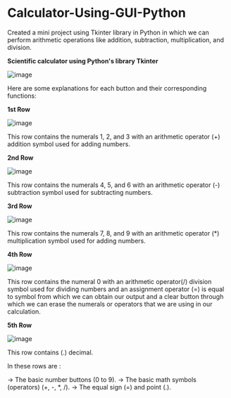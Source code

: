 # Calculator-Using-GUI-Python
Created a mini project using Tkinter library in Python in which we can perform arithmetic operations like addition, subtraction, multiplication, and division.

**Scientific calculator using Python's library Tkinter**

![image](https://github.com/Khushi17Agarwal/Calculator-Using-GUI-Python/assets/131173187/e75e7e4c-d345-4f21-a01d-ef4e9aba1580)



Here are some explanations for each button and their corresponding functions:

**1st Row**

![image](https://github.com/Khushi17Agarwal/Calculator-Using-GUI-Python/assets/131173187/ea3488a4-5da9-44ec-8ae9-9b33c00605b3)

This row contains the numerals 1, 2, and 3 with an arithmetic operator (+) addition symbol used for adding numbers.

**2nd Row**

![image](https://github.com/Khushi17Agarwal/Calculator-Using-GUI-Python/assets/131173187/a81f1031-49b0-4898-8fdf-8cfa397fd7cb)

This row contains the numerals 4, 5, and 6 with an arithmetic operator (-) subtraction symbol used for subtracting numbers.

**3rd Row**

![image](https://github.com/Khushi17Agarwal/Calculator-Using-GUI-Python/assets/131173187/2d8ce09c-3d66-4082-bc62-8b4c1e300176)

This row contains the numerals 7, 8, and 9 with an arithmetic operator (*) multiplication symbol used for adding numbers.

**4th Row**

![image](https://github.com/Khushi17Agarwal/Calculator-Using-GUI-Python/assets/131173187/ddf081de-0f6a-47a7-83e7-5198dfc79b97)

This row contains the numeral 0 with an arithmetic operator(/) division symbol used for dividing numbers and an assignment operator (=) is equal to symbol from which we can obtain our output and a clear button through which we can erase the numerals or operators that we are using in our calculation.

**5th Row**

![image](https://github.com/Khushi17Agarwal/Calculator-Using-GUI-Python/assets/131173187/a6c9f768-0b8d-4bf7-adec-e2d53202722d)

This row contains (.) decimal.

In these rows are :

-> The basic number buttons (0 to 9).
-> The basic math symbols (operators) (+, -, *, /).
-> The equal sign (=) and point (.).







